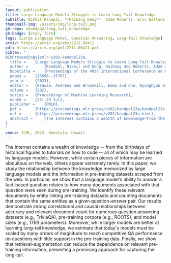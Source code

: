 ```yaml
---
layout: publication
title: Large Language Models Struggle to Learn Long Tail Knowledge
subtitle: Nikhil Kandpal, **Haikang Deng**, Adam Roberts, Eric Wallace, Colin Raffel
thumbnail-img: /assets/img/long-tail.png
gh-repo: nkandpa2/long_tail_knowledge
gh-badge: [star, fork]
tags: [Large Language Model, Question Answering, Long-Tail Knowledge]
arxiv: https://arxiv.org/abs/2211.08411
pdf: https://arxiv.org/pdf/2211.08411.pdf
bibtex: "
@InProceedings{pmlr-v202-kandpal23a,
  title = 	 {Large Language Models Struggle to Learn Long-Tail Knowledge},
  author =       {Kandpal, Nikhil and Deng, Haikang and Roberts, Adam and Wallace, Eric and Raffel, Colin},
  booktitle = 	 {Proceedings of the 40th International Conference on Machine Learning},
  pages = 	 {15696--15707},
  year = 	 {2023},
  editor = 	 {Krause, Andreas and Brunskill, Emma and Cho, Kyunghyun and Engelhardt, Barbara and Sabato, Sivan and Scarlett, Jonathan},
  volume = 	 {202},
  series = 	 {Proceedings of Machine Learning Research},
  month = 	 {23--29 Jul},
  publisher =    {PMLR},
  pdf = 	 {https://proceedings.mlr.press/v202/kandpal23a/kandpal23a.pdf},
  url = 	 {https://proceedings.mlr.press/v202/kandpal23a.html},
  abstract = 	 {The Internet contains a wealth of knowledge—from the birthdays of historical figures to tutorials on how to code—all of which may be learned by language models. However, while certain pieces of information are ubiquitous on the web, others appear extremely rarely. In this paper, we study the relationship between the knowledge memorized by large language models and the information in pre-training datasets scraped from the web. In particular, we show that a language model’s ability to answer a fact-based question relates to how many documents associated with that question were seen during pre-training. We identify these relevant documents by entity linking pre-training datasets and counting documents that contain the same entities as a given question-answer pair. Our results demonstrate strong correlational and causal relationships between accuracy and relevant document count for numerous question answering datasets (e.g., TriviaQA), pre-training corpora (e.g., ROOTS), and model sizes (e.g., 176B parameters). Moreover, while larger models are better at learning long-tail knowledge, we estimate that today’s models must be scaled by many orders of magnitude to reach competitive QA performance on questions with little support in the pre-training data. Finally, we show that retrieval-augmentation can reduce the dependence on relevant pre-training information, presenting a promising approach for capturing the long-tail.}
}
"
venue: ICML, 2023, Honolulu, Hawaii
---
```


The Internet contains a wealth of knowledge -- from the birthdays of historical figures to tutorials on how to code -- all of which may be learned by language models. However, while certain pieces of information are ubiquitous on the web, others appear extremely rarely. In this paper, we study the relationship between the knowledge memorized by large language models and the information in pre-training datasets scraped from the web. In particular, we show that a language model's ability to answer a fact-based question relates to how many documents associated with that question were seen during pre-training. We identify these relevant documents by entity linking pre-training datasets and counting documents that contain the same entities as a given question-answer pair. Our results demonstrate strong correlational and causal relationships between accuracy and relevant document count for numerous question answering datasets (e.g., TriviaQA), pre-training corpora (e.g., ROOTS), and model sizes (e.g., 176B parameters). Moreover, while larger models are better at learning long-tail knowledge, we estimate that today's models must be scaled by many orders of magnitude to reach competitive QA performance on questions with little support in the pre-training data. Finally, we show that retrieval-augmentation can reduce the dependence on relevant pre-training information, presenting a promising approach for capturing the long-tail.

